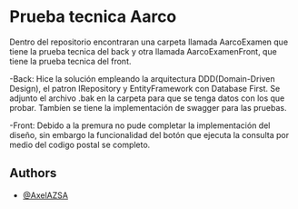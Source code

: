 
# Prueba tecnica Aarco

Dentro del repositorio encontraran una carpeta llamada AarcoExamen que tiene la prueba tecnica del back y otra llamada AarcoExamenFront, que tiene la prueba tecnica del front.

-Back:
Hice la solución empleando la arquitectura DDD(Domain-Driven Design), el patron IRepository y EntityFramework con Database First.
Se adjunto el archivo .bak en la carpeta para que se tenga datos con los que probar.
Tambíen se tiene la implementación de swagger para las pruebas.

-Front:
Debido a la premura no pude completar la implementación del diseño, sin embargo la funcionalidad del botón que ejecuta la consulta por medio del codigo postal se completo.


## Authors

- [@AxelAZSA](https://www.github.com/AxelAZSA)
